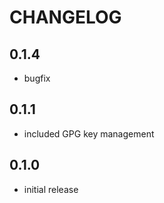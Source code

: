 # CHANGELOG

## 0.1.4

* bugfix

## 0.1.1

* included GPG key management

## 0.1.0

* initial release
